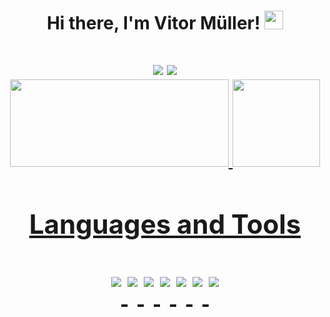 <!-- Apresentação-->
<h1 align = "center">Hi there, I'm Vitor Müller! <img src="https://user-images.githubusercontent.com/85710199/169408656-5873ce35-802d-4dc9-8e30-5f18643ebfca.gif" width="30px" height="30px">
<h1>
 
<!--Contato-->
<div align = "center"> 
  <a href = "mailto:vitor.muller310@gmail.com"><img src="https://img.shields.io/badge/Gmail-D14836?style=for-the-badge&logo=gmail&logoColor=white" target="_blank"></a>
  <a href="https://www.linkedin.com/in/vitor-müller" target="_blank" rel = "external"><img src="https://img.shields.io/badge/-LinkedIn-%230077B5?style=for-the-badge&logo=linkedin&logoColor=white"></a>
</div>
 
 <!--Estatísticas-->
<div align = "center">  
  <a href="https://github.com/vitox013">
  <img height="140em" width="350em" src="https://github-readme-stats-git-masterrstaa-rickstaa.vercel.app/api?username=vitox013&show_icons=true&theme=radical&"/>
  <img height="140em" src="https://github-readme-stats-git-masterrstaa-rickstaa.vercel.app/api/top-langs/?username=vitox013&layout=compact&theme=radical"/> 
</div>
  
<!--Badges das linguagens que eu uso-->
<h2 align = "center">Languages and Tools <h2> 
   
<p align = "center" style="display: inline_block">    
  <img align="top"  src="https://img.shields.io/badge/HTML5-E34F26?style=for-the-badge&logo=html5&logoColor=white">
  <img align="top"  src="https://img.shields.io/badge/CSS3-1572B6?style=for-the-badge&logo=css3&logoColor=white">
  <img align="top" src="https://img.shields.io/badge/JavaScript-F7DF1E?style=for-the-badge&logo=javascript&logoColor=black">
 <img align="top" src="https://img.shields.io/badge/React-20232A?style=for-the-badge&logo=react&logoColor=61DAFB">
 <img align="top" src="https://img.shields.io/badge/Node.js-43853D?style=for-the-badge&logo=node.js&logoColor=white">
 <img align="top" src="https://img.shields.io/badge/MongoDB-4EA94B?style=for-the-badge&logo=mongodb&logoColor=white"
 <img align="top" src="https://img.shields.io/badge/Bootstrap-563D7C?style=for-the-badge&logo=bootstrap&logoColor=white"
  <img align="top" src="https://img.shields.io/badge/Python-3776AB?style=for-the-badge&logo=python&logoColor=white">
  <img align="top"  src="https://img.shields.io/badge/C-00599C?style=for-the-badge&logo=c&logoColor=white">
</p>
